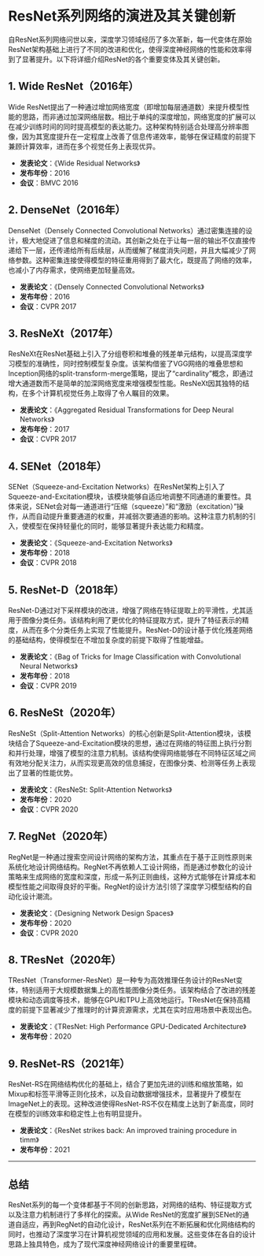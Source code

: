 # ResNet系列网络的演进及其关键创新

自ResNet系列网络问世以来，深度学习领域经历了多次革新，每一代变体在原始ResNet架构基础上进行了不同的改进和优化，使得深度神经网络的性能和效率得到了显著提升。以下将详细介绍ResNet的各个重要变体及其关键创新。

## 1. Wide ResNet（2016年）
Wide ResNet提出了一种通过增加网络宽度（即增加每层通道数）来提升模型性能的思路，而非通过加深网络层数。相比于单纯的深度增加，网络宽度的扩展可以在减少训练时间的同时提高模型的表达能力。这种架构特别适合处理高分辨率图像，因为其宽度提升在一定程度上改善了信息传递效率，能够在保证精度的前提下兼顾计算效率，进而在多个视觉任务上表现优异。

- **发表论文**：《Wide Residual Networks》
- **发布年份**：2016
- **会议**：BMVC 2016

## 2. DenseNet（2016年）
DenseNet（Densely Connected Convolutional Networks）通过密集连接的设计，极大地促进了信息和梯度的流动。其创新之处在于让每一层的输出不仅直接传递给下一层，还传递给所有后续层，从而缓解了梯度消失问题，并且大幅减少了网络参数。这种密集连接使得模型的特征重用得到了最大化，既提高了网络的效率，也减小了内存需求，使网络更加轻量高效。

- **发表论文**：《Densely Connected Convolutional Networks》
- **发布年份**：2016
- **会议**：CVPR 2017

## 3. ResNeXt（2017年）
ResNeXt在ResNet基础上引入了分组卷积和堆叠的残差单元结构，以提高深度学习模型的准确性，同时控制模型复杂度。该架构借鉴了VGG网络的堆叠思想和Inception网络的split-transform-merge策略，提出了“cardinality”概念，即通过增大通道数而不是简单的加深网络宽度来增强模型性能。ResNeXt因其独特的结构，在多个计算机视觉任务上取得了令人瞩目的效果。

- **发表论文**：《Aggregated Residual Transformations for Deep Neural Networks》
- **发布年份**：2017
- **会议**：CVPR 2017

## 4. SENet（2018年）
SENet（Squeeze-and-Excitation Networks）在ResNet架构上引入了Squeeze-and-Excitation模块，该模块能够自适应地调整不同通道的重要性。具体来说，SENet会对每一通道进行“压缩（squeeze）”和“激励（excitation）”操作，从而自动提升重要通道的权重，并减弱次要通道的影响。这种注意力机制的引入，使模型在保持轻量化的同时，能够显著提升表达能力和精度。

- **发表论文**：《Squeeze-and-Excitation Networks》
- **发布年份**：2018
- **会议**：CVPR 2018

## 5. ResNet-D（2018年）
ResNet-D通过对下采样模块的改进，增强了网络在特征提取上的平滑性，尤其适用于图像分类任务。该结构利用了更优化的特征提取方式，提升了特征表示的精度，从而在多个分类任务上实现了性能提升。ResNet-D的设计基于优化残差网络的基础结构，使得模型在不增加复杂度的前提下取得了性能增益。

- **发表论文**：《Bag of Tricks for Image Classification with Convolutional Neural Networks》
- **发布年份**：2018
- **会议**：CVPR 2019

## 6. ResNeSt（2020年）
ResNeSt（Split-Attention Networks）的核心创新是Split-Attention模块，该模块结合了Squeeze-and-Excitation模块的思想，通过在网络的特征图上执行分割和并行处理，增强了模型的注意力机制。该结构使得网络能够在不同特征区域之间有效地分配关注力，从而实现更高效的信息捕捉，在图像分类、检测等任务上表现出了显著的性能优势。

- **发表论文**：《ResNeSt: Split-Attention Networks》
- **发布年份**：2020
- **会议**：CVPR 2020

## 7. RegNet（2020年）
RegNet是一种通过搜索空间设计网络的架构方法，其重点在于基于正则性原则来系统化地设计网络结构。RegNet不再依赖人工设计网络，而是通过参数化的设计策略来生成网络的宽度和深度，形成一系列正则曲线，这种方式能够在计算成本和模型性能之间取得良好的平衡。RegNet的设计方法引领了深度学习模型结构的自动化设计潮流。

- **发表论文**：《Designing Network Design Spaces》
- **发布年份**：2020
- **会议**：CVPR 2020

## 8. TResNet（2020年）
TResNet（Transformer-ResNet）是一种专为高效推理任务设计的ResNet变体，特别适用于大规模数据集上的高性能图像分类任务。该架构结合了改进的残差模块和动态调度等技术，能够在GPU和TPU上高效地运行。TResNet在保持高精度的前提下显著减少了推理时的计算资源需求，尤其在实时应用场景中表现出色。

- **发表论文**：《TResNet: High Performance GPU-Dedicated Architecture》
- **发布年份**：2020

## 9. ResNet-RS（2021年）
ResNet-RS在网络结构优化的基础上，结合了更加先进的训练和缩放策略，如Mixup和标签平滑等正则化技术，以及自动数据增强技术，显著提升了模型在ImageNet上的表现。这种改进使得ResNet-RS不仅在精度上达到了新高度，同时在模型的训练效率和稳定性上也有明显提升。

- **发表论文**：《ResNet strikes back: An improved training procedure in timm》
- **发布年份**：2021

---

## 总结
ResNet系列的每一个变体都基于不同的创新思路，对网络的结构、特征提取方式以及注意力机制进行了多样化的探索。从Wide ResNet的宽度扩展到SENet的通道自适应，再到RegNet的自动化设计，ResNet系列在不断拓展和优化网络结构的同时，也推动了深度学习在计算机视觉领域的应用和发展。这些变体在各自的设计思路上独具特色，成为了现代深度神经网络设计的重要里程碑。
